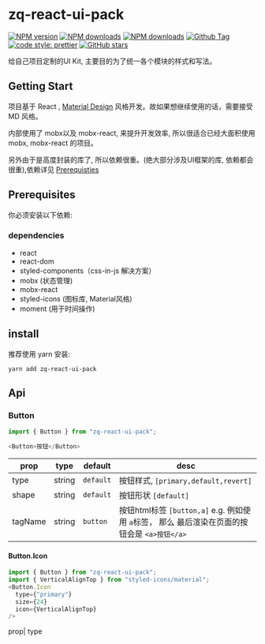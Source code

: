 # zq-react-ui-pack
[![NPM version](https://img.shields.io/npm/v/zq-react-ui-pack.svg?style=flat-square)](https://www.npmjs.com/package/zq-react-ui-pack)
[![NPM downloads](https://img.shields.io/npm/dw/zq-react-ui-pack.svg.svg?style=flat-square)](https://www.npmjs.com/package/zq-react-ui-pack)
[![NPM downloads](https://img.shields.io/npm/l/zq-react-ui-pack.svg.svg?style=flat-square)](https://www.npmjs.com/package/zq-react-ui-pack)
[![Github Tag](https://img.shields.io/github/tag/zq-react-ui-pack/zq-react-ui-pack.svg)](https://www.npmjs.com/package/zq-react-ui-pack)
[![code style: prettier](https://img.shields.io/badge/code_style-prettier-ff69b4.svg)](https://github.com/prettier/prettier)
[![GitHub stars](https://img.shields.io/github/stars/badges/zq-react-ui-pack.svg?style=social&label=Stars)](https://github.com/JennerChen/zq-react-ui-pack/tree/develop)

给自己项目定制的UI Kit, 主要目的为了统一各个模块的样式和写法。

## Getting Start

项目基于 React , [Material Design](https://material.io/design/material-theming/) 风格开发。故如果想继续使用的话，需要接受 MD 风格。

内部使用了 mobx以及 mobx-react, 来提升开发效率, 所以很适合已经大面积使用 mobx, mobx-react 的项目。

另外由于是高度封装的库了, 所以依赖很重。(绝大部分涉及UI框架的库, 依赖都会很重),依赖详见 [Prerequisties](#prerequisites)

## Prerequisites

你必须安装以下依赖:

### dependencies
- react
- react-dom
- styled-components（css-in-js 解决方案）
- mobx (状态管理)
- mobx-react
- styled-icons (图标库, Material风格)
- moment (用于时间操作)

## install
推荐使用 yarn 安装:
```shell
yarn add zq-react-ui-pack
```

## Api
### Button
```javascript
import { Button } from "zq-react-ui-pack";
    
<Button>按钮</Button>
```
prop| type | default| desc
--------------| ------------------ |------------------|----|
type | string| `default`| 按钮样式, `[primary,default,revert]`
shape| string| `default`| 按钮形状 `[default]`
tagName| string | `button`| 按钮html标签 `[button,a]` e.g. 例如使用 `a`标签， 那么 最后渲染在页面的按钮会是 `<a>按钮</a>` 

#### Button.Icon
```javascript
import { Button } from "zq-react-ui-pack";
import { VerticalAlignTop } from "styled-icons/material";
<Button.Icon  
  type={"primary"}  
  size={24}  
  icon={VerticalAlignTop}  
/>
```
prop| type
<!--stackedit_data:
eyJoaXN0b3J5IjpbMTg4NTA0MDQ2NiwxMTI5MDkyNDcyLDEwNT
I4MjQ4MDAsLTEzNTU2MTYzMTksLTE3MjE1MjMwNywtMzg5NzY4
NjgzLC01NDM3MDY0ODQsLTM3Mzc0MjAyLC0xMTYxNjY3NzIsMT
A2Njk5MjY3MCw4NzIzOTM1ODksMTM3NTA4NTcxLDE0MjA5MDU2
NDAsLTEwMDU1MzUzMjRdfQ==
-->